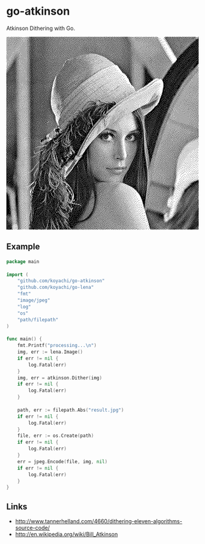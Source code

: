 # go-atkinson

Atkinson Dithering with Go.

![lena.result.jpg](https://raw.githubusercontent.com/koyachi/go-atkinson/master/example/lena.result.jpg)


## Example

```go
package main

import (
	"github.com/koyachi/go-atkinson"
	"github.com/koyachi/go-lena"
	"fmt"
	"image/jpeg"
	"log"
	"os"
	"path/filepath"
)

func main() {
	fmt.Printf("processing...\n")
	img, err := lena.Image()
	if err != nil {
		log.Fatal(err)
	}
	img, err = atkinson.Dither(img)
	if err != nil {
		log.Fatal(err)
	}

	path, err := filepath.Abs("result.jpg")
	if err != nil {
		log.Fatal(err)
	}
	file, err := os.Create(path)
	if err != nil {
		log.Fatal(err)
	}
	err = jpeg.Encode(file, img, nil)
	if err != nil {
		log.Fatal(err)
	}
}
```


## Links

- http://www.tannerhelland.com/4660/dithering-eleven-algorithms-source-code/
- http://en.wikipedia.org/wiki/Bill_Atkinson
